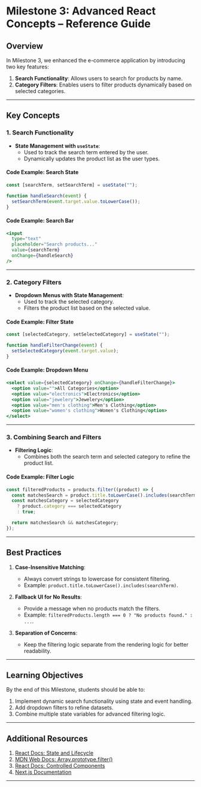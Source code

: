 # **Milestone 3: Advanced React Concepts – Reference Guide**

## **Overview**

In Milestone 3, we enhanced the e-commerce application by introducing two key features:

1. **Search Functionality**: Allows users to search for products by name.
2. **Category Filters**: Enables users to filter products dynamically based on selected categories.

---

## **Key Concepts**

### **1. Search Functionality**

- **State Management with `useState`**:
  - Used to track the search term entered by the user.
  - Dynamically updates the product list as the user types.

#### **Code Example: Search State**

```jsx
const [searchTerm, setSearchTerm] = useState("");

function handleSearch(event) {
  setSearchTerm(event.target.value.toLowerCase());
}
```

#### **Code Example: Search Bar**

```jsx
<input
  type="text"
  placeholder="Search products..."
  value={searchTerm}
  onChange={handleSearch}
/>
```

---

### **2. Category Filters**

- **Dropdown Menus with State Management**:
  - Used to track the selected category.
  - Filters the product list based on the selected value.

#### **Code Example: Filter State**

```jsx
const [selectedCategory, setSelectedCategory] = useState("");

function handleFilterChange(event) {
  setSelectedCategory(event.target.value);
}
```

#### **Code Example: Dropdown Menu**

```jsx
<select value={selectedCategory} onChange={handleFilterChange}>
  <option value="">All Categories</option>
  <option value="electronics">Electronics</option>
  <option value="jewelery">Jewelery</option>
  <option value="men's clothing">Men's Clothing</option>
  <option value="women's clothing">Women's Clothing</option>
</select>
```

---

### **3. Combining Search and Filters**

- **Filtering Logic**:
  - Combines both the search term and selected category to refine the product list.

#### **Code Example: Filter Logic**

```jsx
const filteredProducts = products.filter((product) => {
  const matchesSearch = product.title.toLowerCase().includes(searchTerm);
  const matchesCategory = selectedCategory
    ? product.category === selectedCategory
    : true;

  return matchesSearch && matchesCategory;
});
```

---

## **Best Practices**

1. **Case-Insensitive Matching**:

   - Always convert strings to lowercase for consistent filtering.
   - Example: `product.title.toLowerCase().includes(searchTerm)`.

2. **Fallback UI for No Results**:

   - Provide a message when no products match the filters.
   - Example: `filteredProducts.length === 0 ? "No products found." : ...`.

3. **Separation of Concerns**:
   - Keep the filtering logic separate from the rendering logic for better readability.

---

## **Learning Objectives**

By the end of this Milestone, students should be able to:

1. Implement dynamic search functionality using state and event handling.
2. Add dropdown filters to refine datasets.
3. Combine multiple state variables for advanced filtering logic.

---

## **Additional Resources**

1. [React Docs: State and Lifecycle](https://react.dev/learn/lifecycle-of-reactive-effects)
2. [MDN Web Docs: Array.prototype.filter()](https://developer.mozilla.org/en-US/docs/Web/JavaScript/Reference/Global_Objects/Array/filter)
3. [React Docs: Controlled Components](https://react.dev/learn/sharing-state-between-components#controlled-and-uncontrolled-components)
4. [Next.js Documentation](https://nextjs.org/docs/getting-started)

---
